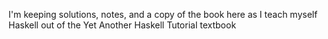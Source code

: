 I'm keeping solutions, notes, and a copy of the book here as I teach myself Haskell out of the Yet Another Haskell Tutorial textbook